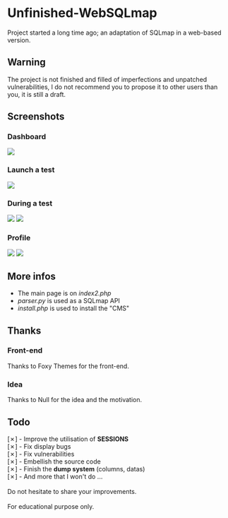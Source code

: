 # Unfinished-WebSQLmap
Project started a long time ago; an adaptation of SQLmap in a web-based version.

## Warning
The project is not finished and filled of imperfections and unpatched vulnerabilities, I do not recommend you to propose it to other users than you, it is still a draft.

## Screenshots
### Dashboard
<img src="https://image.prntscr.com/image/wZaGdS_NRhmylQK9cr9wyA.png">

### Launch a test
<img src="https://image.prntscr.com/image/ZhhpYzftQR_dQ4TpgZk9Bg.png">

### During a test
<img src="https://image.prntscr.com/image/JKrO3KsmS4_iVWxjvf3sWg.png">
<img src="https://image.prntscr.com/image/baOLv4XFQR_nA-jCSJbRIg.png">

### Profile
<img src="https://image.prntscr.com/image/UE_vIUDKRmiFgEi8A-3ktw.png">
<img src="https://image.prntscr.com/image/loqdPnrRTe_6sL103oQRVQ.png">

## More infos
- The main page is on *index2.php*
- *parser.py* is used as a SQLmap API
- *install.php* is used to install the "CMS"

## Thanks
### Front-end
Thanks to Foxy Themes for the front-end. <br/>

### Idea
Thanks to Null for the idea and the motivation. <br/>

## Todo
[✗] - Improve the utilisation of **SESSIONS** <br/>
[✗] - Fix display bugs <br/>
[✗] - Fix vulnerabilities <br/>
[✗] - Embellish the source code <br/>
[✗] - Finish the **dump system** (columns, datas) <br/>
[✗] - And more that I won't do ... <br/>
<br/> 
Do not hesitate to share your improvements. <br/>
<br/> 
For educational purpose only. <br/>
